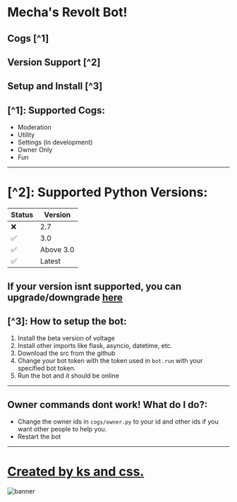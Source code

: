# Mecha's Revolt Bot!

Cogs [^1]
---
Version Support [^2]
---
Setup and Install [^3]
---

## [^1]: Supported Cogs:

- Moderation
- Utility
- Settings (in development)
- Owner Only
- Fun
---

# [^2]: Supported Python Versions:
| Status | Version |
| ----------- | ----------- |
|❌|2.7|
|✅|3.0|
|✅|Above 3.0|
|✅|Latest|
If your version isnt supported, you can upgrade/downgrade [here](https://python.org/download)
---

## [^3]: How to setup the bot:

1. Install the beta version of voltage
2. Install other imports like flask, asyncio, datetime, etc.
3. Download the src from the github
4. Change your bot token with the token used in `bot.run` with your specified bot token.
5. Run the bot and it should be online
---

## Owner commands dont work! What do I do?:

- Change the owner ids in `cogs/owner.py` to your id and other ids if you want other people to help you.
- Restart the bot
---

# [Created by ks and css.](https://mechabot.tk/)
![banner](https://i.imgur.com/G4k13Nm.png)
